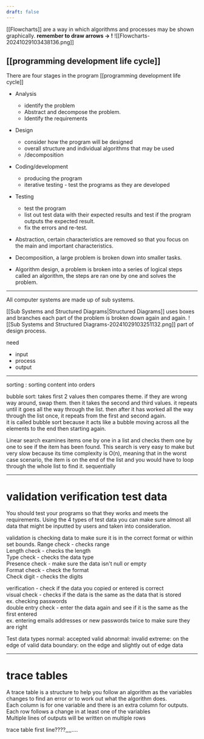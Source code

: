 ```yaml
---
draft: false
---
```

[[Flowcharts]] are a way in which algorithms and processes may be shown graphically. **remember to draw arrows -> !**
![[Flowcharts-20241029103438136.png]]


## [[programming development life cycle]]
There are four stages in the program [[programming development life cycle]]
- Analysis
	- identify the problem
	- Abstract and decompose the problem.
	- Identify the requirements
- Design
	- consider how the program will be designed
	- overall structure and individual algorithms that may be used
	- /decomposition
- Coding/development
	- producing the program
	- iterative testing - test the programs as they are developed
- Testing
	- test the program
	- list out test data with their expected results and test if the program outputs the expected result.
	- fix the errors and re-test.


- Abstraction, certain characteristics are removed so that you focus on the main and important characteristics.
- Decomposition, a large problem is broken down into smaller tasks.
- Algorithm design, a problem is broken into a series of logical steps called an algorithm, the steps are ran one by one and solves the problem.

---
All computer systems are made up of sub systems.

[[Sub Systems and Structured Diagrams|Structured Diagrams]]
uses boxes and branches
each part of the problem is broken down again and again.
![[Sub Systems and Structured Diagrams-20241029103251132.png]]
part of design process.

need
- input
- process
- output


---
sorting : sorting content into orders

bubble sort: takes first 2 values then compares theme. if they are wrong way around, swap them. then it takes the second and third values. it repeats until it goes all the way through the list. then after it has worked all the way through the list once, it repeats from the first and second again.  
it is called bubble sort because it acts like a bubble moving across all the elements to the end then starting again.




Linear search examines items one by one in a list and checks them one by one to see if the item has been found. This search is very easy to make but very slow because its time complexity is O(n), meaning that in the worst case scenario, the item is on the end of the list and you would have to loop through the whole list to find it.
sequentially


---
# validation verification test data
You should test your programs so that they works and meets the requirements. Using the 4 types of test data you can make sure almost all data that might be inputted by users and taken into consideration.  

validation is checking data to make sure it is in the correct format or within set bounds.
Range check - checks range  
Length check - checks the length  
Type check - checks the data type  
Presence check - make sure the data isn't null or empty  
Format check - check the format  
Check digit - checks the digits

verification - check if the data you copied or entered is correct  
visual check - checks if the data is the same as the data that is stored  
ex. checking passwords  
double entry check - enter the data again and see if it is the same as the first entered  
ex. entering emails addresses or new passwords twice to make sure they are right

Test data types
normal: accepted valid
abnormal: invalid
extreme: on the edge of valid data
boundary: on the edge and slightly out of edge data



---
# trace tables

A trace table is a structure to help you follow an algorithm as the variables changes to find an error or to work out what the algorithm does.  
Each column is for one variable and there is an extra column for outputs.  
Each row follows a change in at least one of the variables  
Multiple lines of outputs will be written on multiple rows






trace table first line????,,,,....